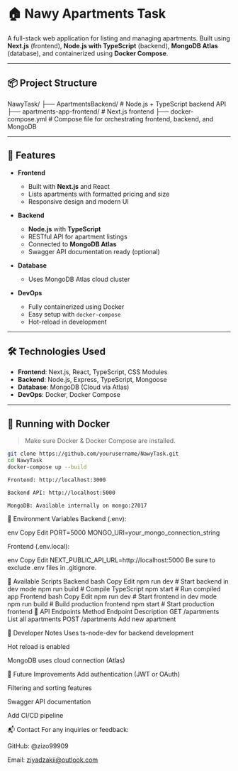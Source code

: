 # 🏠 Nawy Apartments Task

A full-stack web application for listing and managing apartments. Built using **Next.js** (frontend), **Node.js with TypeScript** (backend), **MongoDB Atlas** (database), and containerized using **Docker Compose**.

---

## 📦 Project Structure

NawyTask/
├── ApartmentsBackend/ # Node.js + TypeScript backend API
├── apartments-app-frontend/ # Next.js frontend
├── docker-compose.yml # Compose file for orchestrating frontend, backend, and MongoDB

---

## 🚀 Features

- **Frontend**
  - Built with **Next.js** and React
  - Lists apartments with formatted pricing and size
  - Responsive design and modern UI

- **Backend**
  - **Node.js** with **TypeScript**
  - RESTful API for apartment listings
  - Connected to **MongoDB Atlas**
  - Swagger API documentation ready (optional)

- **Database**
  - Uses MongoDB Atlas cloud cluster

- **DevOps**
  - Fully containerized using Docker
  - Easy setup with `docker-compose`
  - Hot-reload in development

---

## 🛠️ Technologies Used

- **Frontend**: Next.js, React, TypeScript, CSS Modules
- **Backend**: Node.js, Express, TypeScript, Mongoose
- **Database**: MongoDB (Cloud via Atlas)
- **DevOps**: Docker, Docker Compose

---

## 🐳 Running with Docker

> Make sure Docker & Docker Compose are installed.

```bash
git clone https://github.com/yourusername/NawyTask.git
cd NawyTask
docker-compose up --build

Frontend: http://localhost:3000

Backend API: http://localhost:5000

MongoDB: Available internally on mongo:27017
```
📂 Environment Variables
Backend (.env):

env
Copy
Edit
PORT=5000
MONGO_URI=your_mongo_connection_string

Frontend (.env.local):

env
Copy
Edit
NEXT_PUBLIC_API_URL=http://localhost:5000
Be sure to exclude .env files in .gitignore.

🧪 Available Scripts
Backend
bash
Copy
Edit
npm run dev      # Start backend in dev mode
npm run build    # Compile TypeScript
npm start        # Run compiled app
Frontend
bash
Copy
Edit
npm run dev      # Start frontend in dev mode
npm run build    # Build production frontend
npm start        # Start production frontend
📄 API Endpoints
Method	Endpoint	Description
GET	/apartments	List all apartments
POST	/apartments	Add new apartment

🧰 Developer Notes
Uses ts-node-dev for backend development

Hot reload is enabled

MongoDB uses cloud connection (Atlas)

🧹 Future Improvements
Add authentication (JWT or OAuth)

Filtering and sorting features

Swagger API documentation

Add CI/CD pipeline

📬 Contact
For any inquiries or feedback:

GitHub: @zizo99909

Email: ziyadzakii@outlook.com
